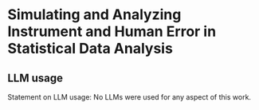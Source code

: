 # Simulating and Analyzing Instrument and Human Error in Statistical Data Analysis
## LLM usage
Statement on LLM usage: No LLMs were used for any aspect of this work.
